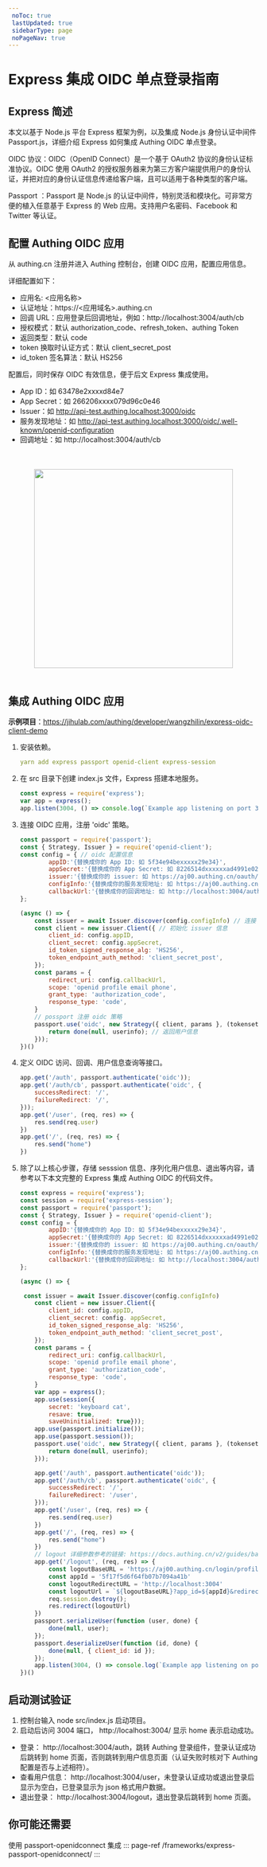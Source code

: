 ```yaml
---
 noToc: true
 lastUpdated: true
 sidebarType: page
 noPageNav: true
---
```


# Express 集成 OIDC 单点登录指南

## Express 简述
本文以基于 Node.js 平台 Express 框架为例，以及集成 Node.js 身份认证中间件 Passport.js，详细介绍 Express 如何集成 Authing OIDC 单点登录。

OIDC 协议：OIDC（OpenID Connect）是一个基于 OAuth2 协议的身份认证标准协议。OIDC 使用 OAuth2 的授权服务器来为第三方客户端提供用户的身份认证，并把对应的身份认证信息传递给客户端，且可以适用于各种类型的客户端。

Passport ：Passport 是 Node.js 的认证中间件，特别灵活和模块化。可非常方便的植入任意基于 Express 的 Web 应用。支持用户名密码、Facebook 和 Twitter 等认证。

## 配置 Authing OIDC 应用
从 authing.cn 注册并进入 Authing 控制台，创建 OIDC 应用，配置应用信息。

详细配置如下：
- 应用名: <应用名称>
- 认证地址：https://<应用域名>.authing.cn
- 回调 URL：应用登录后回调地址，例如：http://localhost:3004/auth/cb
- 授权模式：默认 authorization_code、refresh_token、authing Token
- 返回类型：默认 code
- token 换取时认证方式：默认 client_secret_post
- id_token 签名算法：默认 HS256

配置后，同时保存 OIDC 有效信息，便于后文 Express 集成使用。

- App ID：如 63478e2xxxxd84e7
- App Secret：如 266206xxxx079d96c0e46
- Issuer：如 http://api-test.authing.localhost:3000/oidc
- 服务发现地址：如 http://api-test.authing.localhost:3000/oidc/.well-known/openid-configuration
- 回调地址：如 http://localhost:3004/auth/cb

<img src="@imagesZhCn/integration/express/step.png" height=400 style="display:block;margin:50px auto;">

## 集成 Authing OIDC 应用
**示例项目**：https://jihulab.com/authing/developer/wangzhilin/express-oidc-client-demo

1. 安装依赖。

    ```yaml
    yarn add express passport openid-client express-session
    ```
2. 在 src 目录下创建 index.js 文件，Express 搭建本地服务。
    ```javascript
    const express = require('express');
    var app = express();
    app.listen(3004, () => console.log(`Example app listening on port 3004!`))
    ```
3. 连接 OIDC 应用，注册 'oidc' 策略。

    ```javascript
    const passport = require('passport');
    const { Strategy, Issuer } = require('openid-client');
    const config = { // oidc 配置信息
            appID:'{替换成你的 App ID: 如 5f34e94bexxxxx29e34}',
            appSecret:'{替换成你的 App Secret: 如 8226514dxxxxxxad4991e02e9}',
            issuer:'{替换成你的 issuer: 如 https://aj00.authing.cn/oauth/oidc}',
            configInfo:'{替换成你的服务发现地址: 如 https://aj00.authing.cn/oauth/oidc/.well-known/openid-configuration}',
            callbackUrl:'{替换成你的回调地址: 如 http://localhost:3004/auth/cb}'
    };
    
    (async () => {
        const issuer = await Issuer.discover(config.configInfo) // 连接 oidc 应用
        const client = new issuer.Client({ // 初始化 issuer 信息
            client_id: config.appID,
            client_secret: config.appSecret,
            id_token_signed_response_alg: 'HS256',
            token_endpoint_auth_method: 'client_secret_post',
        });
        const params = {
            redirect_uri: config.callbackUrl,
            scope: 'openid profile email phone',
            grant_type: 'authorization_code',
            response_type: 'code',
        }
        // possport 注册 oidc 策略
        passport.use('oidc', new Strategy({ client, params }, (tokenset, userinfo, done) => {
            return done(null, userinfo); // 返回用户信息
        }));
    })()
    
    ```

4. 定义 OIDC 访问、回调、用户信息查询等接口。

    ```javascript
    app.get('/auth', passport.authenticate('oidc'));
    app.get('/auth/cb', passport.authenticate('oidc', {
        successRedirect: '/',
        failureRedirect: '/',
    }));
    app.get('/user', (req, res) => {
        res.send(req.user)
    })
    app.get('/', (req, res) => {
        res.send("home")
    })
    
    ```

5. 除了以上核心步骤，存储 sesssion 信息、序列化用户信息、退出等内容，请参考以下本文完整的 Express 集成 Authing OIDC 的代码文件。

    ```javascript
    const express = require('express');
    const session = require('express-session');
    const passport = require('passport');
    const { Strategy, Issuer } = require('openid-client');
    const config = {
            appID:'{替换成你的 App ID: 如 5f34e94bexxxxx29e34}',
            appSecret:'{替换成你的 App Secret: 如 8226514dxxxxxxad4991e02e9}',
            issuer:'{替换成你的 issuer: 如 https://aj00.authing.cn/oauth/oidc}',
            configInfo:'{替换成你的服务发现地址: 如 https://aj00.authing.cn/oauth/oidc/.well-known/openid-configuration}',
            callbackUrl:'{替换成你的回调地址: 如 http://localhost:3004/auth/cb}'
    };
    
    (async () => {
    
     const issuer = await Issuer.discover(config.configInfo)
        const client = new issuer.Client({
            client_id: config.appID,
            client_secret: config. appSecret,
            id_token_signed_response_alg: 'HS256',
            token_endpoint_auth_method: 'client_secret_post',
        });
        const params = {
            redirect_uri: config.callbackUrl,
            scope: 'openid profile email phone',
            grant_type: 'authorization_code',
            response_type: 'code',
        }
        var app = express();
        app.use(session({
            secret: 'keyboard cat',
            resave: true,
            saveUninitialized: true}));
        app.use(passport.initialize());
        app.use(passport.session());
        passport.use('oidc', new Strategy({ client, params }, (tokenset, userinfo, done) => {
            return done(null, userinfo);
        }));
    
        app.get('/auth', passport.authenticate('oidc'));
        app.get('/auth/cb', passport.authenticate('oidc', {
            successRedirect: '/',
            failureRedirect: '/user',
        }));
        app.get('/user', (req, res) => {
            res.send(req.user)
        })
        app.get('/', (req, res) => {
            res.send("home")
        })
        // logout 详细参数参考的链接: https://docs.authing.cn/v2/guides/basics/authenticate-first-user/how-to-logout-user.html#
        app.get('/logout', (req, res) => {
            const logoutBaseURL = 'https://aj00.authing.cn/login/profile/logout'
            const appId = '5f17f5d6f64fb07b7094a41b'
            const logoutRedirectURL = 'http://localhost:3004'
            const logoutUrl = `${logoutBaseURL}?app_id=${appId}&redirect_uri=${logoutRedirectURL}`
            req.session.destroy();
            res.redirect(logoutUrl)
        })
        passport.serializeUser(function (user, done) {
            done(null, user);
        });
        passport.deserializeUser(function (id, done) {
            done(null, { client_id: id });
        });
        app.listen(3004, () => console.log(`Example app listening on port 3004!`))
    })()
    
    ```

## 启动测试验证
1. 控制台输入 node src/index.js 启动项目。
2. 启动后访问 3004 端口， http://localhost:3004/ 显示 home 表示启动成功。
- 登录： http://localhost:3004/auth，跳转 Authing 登录组件，登录认证成功后跳转到 home 页面，否则跳转到用户信息页面（认证失败时核对下 Authing 配置是否与上述相符）。
- 查看用户信息： http://localhost:3004/user，未登录认证成功或退出登录后显示为空白，已登录显示为 json 格式用户数据。
- 退出登录： http://localhost:3004/logout，退出登录后跳转到 home 页面。
## 你可能还需要

使用 passport-openidconnect 集成
::: page-ref /frameworks/express-passport-openidconnect/
:::
